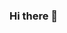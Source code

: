 ### Hi there 👋

<!--
**Ololopololo/Ololopololo** is a ✨ _special_ ✨ repository because its `README.md` (this file) appears on your GitHub profile.

Here are some ideas to get you started:

## 🔭 About me
My name is Vlad, I am an iOS developer based in Saint Petersburg. I specialize in native development.
## 💼 Now i'm in the begining of my second year in iOS Development. I’m currently working in colaboration with my friend on our first app to be released in App Store. It's called Outlay and you can find it in my latest contributions.
## 📫 How to reach me: 
  - email: vlados988111@gmail.com
  - telegram: @ololo_pololo, 89158344129
-->
